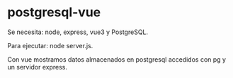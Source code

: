 # postgresql-vue
Se necesita: node, express, vue3 y PostgreSQL.

Para ejecutar: node server.js.

Con vue mostramos datos almacenados en postgresql accedidos con pg y un servidor express.
